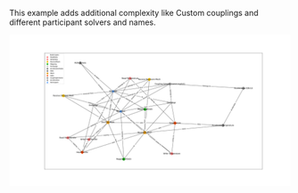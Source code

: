 This example adds additional complexity like Custom couplings and different participant solvers and names.

![](config_graph.png)